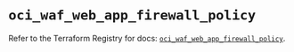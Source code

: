 # `oci_waf_web_app_firewall_policy`

Refer to the Terraform Registry for docs: [`oci_waf_web_app_firewall_policy`](https://registry.terraform.io/providers/oracle/oci/7.19.0/docs/resources/waf_web_app_firewall_policy).
